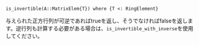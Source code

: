 ```
is_invertible(A::MatrixElem{T}) where {T <: RingElement}
```

与えられた正方行列が可逆であればtrueを返し、そうでなければfalseを返します。逆行列も計算する必要がある場合は、`is_invertible_with_inverse`を使用してください。
